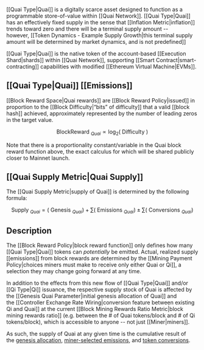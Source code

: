 [[Quai Type|Quai]] is a digitally scarce asset designed to function as a programmable store-of-value within [[Quai Network]]. [[Quai Type|Quai]] has an effectively fixed supply in the sense that [[Inflation Metric|inflation]] trends toward zero and there will be a terminal supply amount -- however, [[Token Dynamics - Example Supply Growth|this terminal supply amount will be determined by market dynamics, and is not predefined]]

[[Quai Type|Quai]] is the native token of the account-based [[Execution Shard|shards]] within [[Quai Network]], supporting [[Smart Contract|smart-contracting]] capabilities with modified [[Ethereum Virtual Machine|EVMs]].

## [[Quai Type|Quai]] [[Emissions]]

[[Block Reward Space|Quai rewards]] are [[Block Reward Policy|issued]] in proportion to the [[Block Difficulty|“bits” of difficulty]] that a valid [[block hash]] achieved, approximately represented by the number of leading zeros in the target value.

$$\text { BlockReward }{ }_{Q u a i} \propto \log _2(\text { Difficulty })$$

Note that there is a proportionality constant/variable in the Quai block reward function above, the exact calculus for which will be shared publicly closer to Mainnet launch.

## [[Quai Supply Metric|Quai Supply]]

The [[Quai Supply Metric|supply of Quai]] is determined by the following formula:

$$\text { Supply }_{Q u a i}=\left(\text { Genesis }_{Q u a i}\right)+\sum\left(\text { Emissions }_{Q u a i}\right) \pm \sum\left(\text { Conversions }_{Q u a i}\right)$$
## Description

The [[Block Reward Policy|block reward function]] only defines how many [[Quai Type|Quai]] tokens can _potentially_ be emitted. Actual, realized supply [[emissions]] from block rewards are determined by the [[Mining Payment Policy|choices miners must make to receive only either Quai or Qi]], a selection they may change going forward at any time.

In addition to the effects from this new flow of [[Quai Type|Quai]] and/or [[Qi Type|Qi]] issuance, the respective supply stock of Quai is affected by the [[Genesis Quai Parameter|initial genesis allocation of Quai]] and the [[Controller Exchange Rate Wiring|conversion feature between existing Qi and Quai]] at the current [[Block Mining Rewards Ratio Metric|block mining rewards ratio]] (e.g. between the # of Quai tokens/block and # of Qi tokens/block), which is accessible to anyone -- not just [[Miner|miners]].

As such, the supply of Quai at any given time is the cumulative result of the [genesis allocation](https://qu.ai/docs/learn/tokenomics/genesis-allocations/), [miner-selected emissions](https://qu.ai/docs/learn/tokenomics/token-dynamics/block-rewards/), and [token conversions](https://qu.ai/docs/learn/tokenomics/token-dynamics/conversions/).